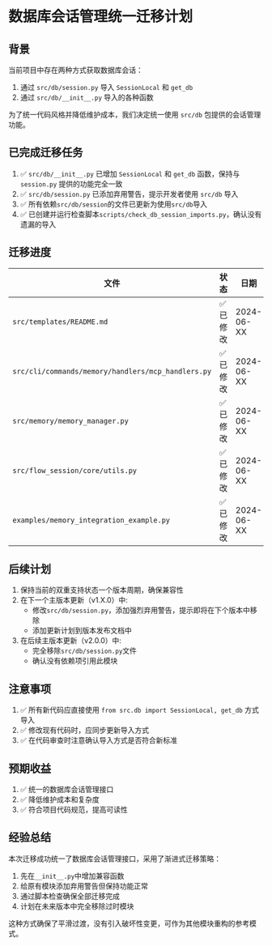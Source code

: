 # 数据库会话管理统一迁移计划

## 背景

当前项目中存在两种方式获取数据库会话：

1. 通过 `src/db/session.py` 导入 `SessionLocal` 和 `get_db`
2. 通过 `src/db/__init__.py` 导入的各种函数

为了统一代码风格并降低维护成本，我们决定统一使用 `src/db` 包提供的会话管理功能。

## 已完成迁移任务

1. ✅ `src/db/__init__.py` 已增加 `SessionLocal` 和 `get_db` 函数，保持与 `session.py` 提供的功能完全一致
2. ✅ `src/db/session.py` 已添加弃用警告，提示开发者使用 `src/db` 导入
3. ✅ 所有依赖`src/db/session`的文件已更新为使用`src/db`导入
4. ✅ 已创建并运行检查脚本`scripts/check_db_session_imports.py`，确认没有遗漏的导入

## 迁移进度

| 文件 | 状态 | 日期 |
|------|------|------|
| `src/templates/README.md` | ✅ 已修改 | 2024-06-XX |
| `src/cli/commands/memory/handlers/mcp_handlers.py` | ✅ 已修改 | 2024-06-XX |
| `src/memory/memory_manager.py` | ✅ 已修改 | 2024-06-XX |
| `src/flow_session/core/utils.py` | ✅ 已修改 | 2024-06-XX |
| `examples/memory_integration_example.py` | ✅ 已修改 | 2024-06-XX |

## 后续计划

1. 保持当前的双重支持状态一个版本周期，确保兼容性
2. 在下一个主版本更新（v1.X.0）中:
   - 修改`src/db/session.py`，添加强烈弃用警告，提示即将在下个版本中移除
   - 添加更新计划到版本发布文档中
3. 在后续主版本更新（v2.0.0）中:
   - 完全移除`src/db/session.py`文件
   - 确认没有依赖项引用此模块

## 注意事项

1. ✅ 所有新代码应直接使用 `from src.db import SessionLocal, get_db` 方式导入
2. ✅ 修改现有代码时，应同步更新导入方式
3. ✅ 在代码审查时注意确认导入方式是否符合新标准

## 预期收益

1. ✅ 统一的数据库会话管理接口
2. ✅ 降低维护成本和复杂度
3. ✅ 符合项目代码规范，提高可读性

## 经验总结

本次迁移成功统一了数据库会话管理接口，采用了渐进式迁移策略：

1. 先在`__init__.py`中增加兼容函数
2. 给原有模块添加弃用警告但保持功能正常
3. 通过脚本检查确保全部迁移完成
4. 计划在未来版本中完全移除过时模块

这种方式确保了平滑过渡，没有引入破坏性变更，可作为其他模块重构的参考模式。
